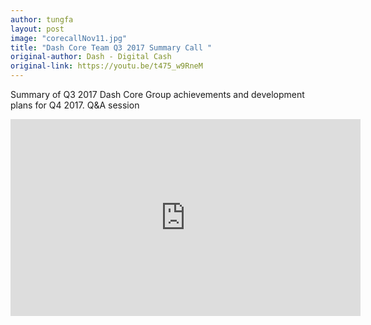 ```yaml
---
author: tungfa
layout: post
image: "corecallNov11.jpg"
title: "Dash Core Team Q3 2017 Summary Call "
original-author: Dash - Digital Cash 
original-link: https://youtu.be/t475_w9RneM
---
```


Summary of Q3 2017 Dash Core Group achievements and development plans for Q4 2017.
Q&A session

<iframe width="560" height="315" src="https://www.youtube.com/embed/t475_w9RneM" frameborder="0" gesture="media" allowfullscreen></iframe>
